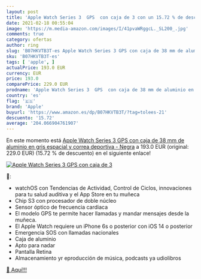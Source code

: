 ```yaml
---
layout: post
title: 'Apple Watch Series 3  GPS  con caja de 3 con un 15.72 % de descuento'
date: 2021-02-18 00:55:04
image: 'https://m.media-amazon.com/images/I/41pvaWRggcL._SL200_.jpg'
comments: true
category: ofertas
author: ring
slug: 'B07HKVTB3T-es Apple Watch Series 3 GPS con caja de 38 mm de aluminio en...'
sku: 'B07HKVTB3T-es'
tags: [ 'apple', ]
actualPrice: 193.0 EUR
currency: EUR
price: 193.0
comparePrice: 229.0 EUR
prodname: 'Apple Watch Series 3  GPS  con caja de 38 mm de aluminio en gris espacial y correa deportiva - Negra'
country: 'es'
flag: '🇪🇸'
brand: 'Apple'
buyurl: 'https://www.amazon.es/dp/B07HKVTB3T/?tag=tolees-21'
descuento: '15.72'
average: '204.066904761907'
---
```


En este momento está [Apple Watch Series 3  GPS  con caja de 38 mm de aluminio en gris espacial y correa deportiva - Negra](https://www.amazon.es/dp/B07HKVTB3T/?tag=tolees-21) a 193.0 EUR (original: 229.0 EUR) (15.72 %  de descuento) en el siguiente enlace!

[![Apple Watch Series 3  GPS  con caja de 3](https://m.media-amazon.com/images/I/41pvaWRggcL._SL200_.jpg)](https://www.amazon.es/dp/B07HKVTB3T/?tag=tolees-21)

🔎:

- watchOS con Tendencias de Actividad, Control de Ciclos, innovaciones para tu salud auditiva y el App Store en tu muñeca
- Chip S3 con procesador de doble núcleo
- Sensor óptico de frecuencia cardiaca
- El modelo GPS te permite hacer llamadas y mandar mensajes desde la muñeca.
- El Apple Watch requiere un iPhone 6s o posterior con iOS 14 o posterior
- Emergencia SOS con llamadas nacionales
- Caja de aluminio
- Apto para nadar
- Pantalla Retina
- Almacenamiento yr eproducción de música, podcasts ya udiolibros

[🛒 Aquí!!!](https://www.amazon.es/dp/B07HKVTB3T/?tag=tolees-21)
